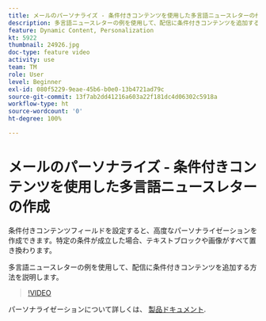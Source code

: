 ```yaml
---
title: メールのパーソナライズ - 条件付きコンテンツを使用した多言語ニュースレターの作成
description: 多言語ニュースレターの例を使用して、配信に条件付きコンテンツを追加する方法を説明します。
feature: Dynamic Content, Personalization
kt: 5922
thumbnail: 24926.jpg
doc-type: feature video
activity: use
team: TM
role: User
level: Beginner
exl-id: 080f5229-9eae-45b6-b0e0-13b4721ad79c
source-git-commit: 13f7ab2dd41216a603a22f181dc4d06302c5918a
workflow-type: ht
source-wordcount: '0'
ht-degree: 100%

---
```


# メールのパーソナライズ - 条件付きコンテンツを使用した多言語ニュースレターの作成

条件付きコンテンツフィールドを設定すると、高度なパーソナライゼーションを作成できます。特定の条件が成立した場合、テキストブロックや画像がすべて置き換わります。

多言語ニュースレターの例を使用して、配信に条件付きコンテンツを追加する方法を説明します。

>[!VIDEO](https://video.tv.adobe.com/v/24926?quality=12&learn=on)

パーソナライゼーションについて詳しくは、 [製品ドキュメント](https://experienceleague.adobe.com/docs/campaign-classic/using/sending-messages/personalizing-deliveries/conditional-content.html?lang=ja).
